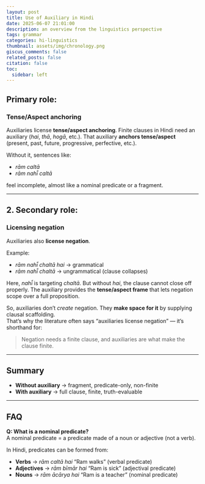 ```yaml
---
layout: post
title: Use of Auxiliary in Hindi 
date: 2025-06-07 21:01:00
description: an overview from the linguistics perspective
tags: grammar
categories: hi-linguistics
thumbnail: assets/img/chronology.png
giscus_comments: false
related_posts: false
citation: false
toc:
  sidebar: left
---
```


## Primary role: 

### Tense/Aspect anchoring
Auxiliaries license **tense/aspect anchoring**. Finite clauses in Hindi need an auxiliary (*hai*, *thā*, *hogā*, etc.).  That auxiliary **anchors tense/aspect** (present, past, future, progressive, perfective, etc.).  

Without it, sentences like:

- *rām caltā*  
- *rām nahī̃ caltā*  

feel incomplete, almost like a nominal predicate or a fragment.

---

## 2. Secondary role:

### Licensing negation
Auxiliaries also **license negation**.

Example:  
- *rām nahī̃ chaltā hai* → grammatical  
- *rām nahī̃ chaltā* → ungrammatical (clause collapses)

Here, *nahī̃* is targeting *chaltā*. But without *hai*, the clause cannot close off properly. The auxiliary provides the **tense/aspect frame** that lets negation scope over a full proposition.  

So, auxiliaries don’t *create* negation. They **make space for it** by supplying clausal scaffolding.  
That’s why the literature often says “auxiliaries license negation” — it’s shorthand for:  
> Negation needs a finite clause, and auxiliaries are what make the clause finite.

---

## Summary
- **Without auxiliary** → fragment, predicate-only, non-finite  
- **With auxiliary** → full clause, finite, truth-evaluable

---

## FAQ

**Q: What is a nominal predicate?**  
A nominal predicate = a predicate made of a noun or adjective (not a verb).  

In Hindi, predicates can be formed from:

- **Verbs** → *rām caltā hai* “Ram walks” (verbal predicate)  
- **Adjectives** → *rām bīmār hai* “Ram is sick” (adjectival predicate)  
- **Nouns** → *rām ācārya hai* “Ram is a teacher” (nominal predicate)  
